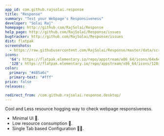 ```yaml
---
app_id: com.github.rajsolai.response
title: "Response"
summary: "Test your Webpage's Responsiveness"
developer: "Solai Raj"
homepage: http://github.com/RajSolai/Response
help_page: http://github.com/RajSolai/Response/issues
bugtracker: http://github.com/RajSolai/Response/issues
dist: flatpak
screenshots:
  - https://raw.githubusercontent.com/RajSolai/Response/master/data/screenshots/app_normal_mobile.png
icons:
  '64': https://flatpak.elementary.io/repo/appstream/x86_64/icons/64x64/com.github.rajsolai.response.png
  '128': https://flatpak.elementary.io/repo/appstream/x86_64/icons/128x128/com.github.rajsolai.response.png
color:
  primary: "#485a6c"
  primary-text: "#fff"
price: false
releases:

redirect_from: /com.github.rajsolai.response.desktop/
---
```


<p>Cool and Less resource hogging way to check webpage responsiveness.</p>
<ul>
<li>Minimal UI 🎨️.</li>
<li>Low resource consumption 🍰️.</li>
<li>Single Tab based Configuration 👨‍💻️.</li>
</ul>
